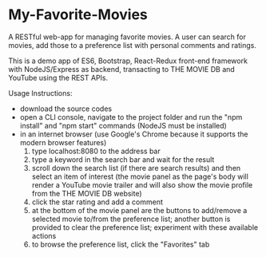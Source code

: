 # My-Favorite-Movies

A RESTful web-app for managing favorite movies.
A user can search for movies, add those to a preference list with personal comments and ratings.

This is a demo app of ES6, Bootstrap, React-Redux front-end framework with NodeJS/Express as backend, transacting to THE MOVIE DB and YouTube using the REST APIs.

Usage Instructions:
- download the source codes
- open a CLI console, navigate to the project folder and run the "npm install" and "npm start" commands (NodeJS must be installed)
- in an internet browser (use Google's Chrome because it supports the modern browser features)
  1) type localhost:8080 to the address bar
  2) type a keyword in the search bar and wait for the result
  3) scroll down the search list (if there are search results) and then select an item of interest (the movie panel as the page's body will render a YouTube movie trailer and will also show the movie profile from the THE MOVIE DB website)
  4) click the star rating and add a comment
  5) at the bottom of the movie panel are the buttons to add/remove a selected movie to/from the preference list; another button is provided to clear the preference list; experiment with these available actions
  6) to browse the preference list, click the "Favorites" tab
